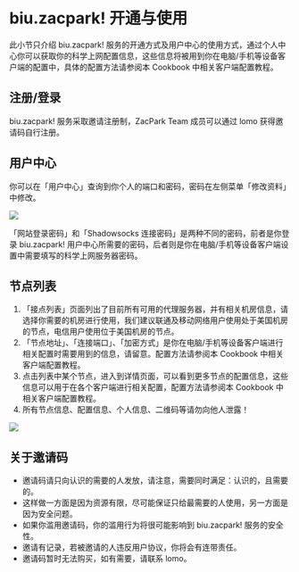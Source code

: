 # biu.zacpark! 开通与使用

此小节只介绍 biu.zacpark! 服务的开通方式及用户中心的使用方式，通过个人中心你可以获取你的科学上网配置信息，这些信息将被用到你在电脑/手机等设备客户端的配置中，具体的配置方法请参阅本 Cookbook 中相关客户端配置教程。

## 注册/登录

biu.zacpark! 服务采取邀请注册制，ZacPark Team 成员可以通过 lomo 获得邀请码自行注册。


## 用户中心

你可以在「用户中心」查询到你个人的端口和密码，密码在左侧菜单「修改资料」中修改。

![](http://7xj0bf.com1.z0.glb.clouddn.com/16-5-23/33339560.jpg)

「网站登录密码」和「Shadowsocks 连接密码」是两种不同的密码，前者是你登录 biu.zacpark! 用户中心所需要的密码，后者则是你在电脑/手机等设备客户端设置中需要填写的科学上网服务器密码。

## 节点列表

1. 「接点列表」页面列出了目前所有可用的代理服务器，并有相关机房信息，请选择你需要的机房进行使用，我们建议联通及移动网络用户使用处于美国机房的节点，电信用户使用位于美国机房的节点。
2. 「节点地址」、「连接端口」、「加密方式」是你在电脑/手机等设备客户端进行相关配置时需要用到的信息，请留意。配置方法请参阅本 Cookbook 中相关客户端配置教程。
3. 点击列表中某个节点，进入到详情页面，可以看到更多节点的配置信息，这些信息可以用于在各个客户端进行相关配置，配置方法请参阅本 Cookbook 中相关客户端配置教程。
4. 所有节点信息、配置信息、个人信息、二维码等请勿向他人泄露！

![](http://7xj0bf.com1.z0.glb.clouddn.com/16-5-23/1764503.jpg)

## 关于邀请码

- 邀请码请只向认识的需要的人发放，请注意，需要同时满足：认识的，且需要的。
- 这样做一方面是因为资源有限，尽可能保证只给最需要的人使用，另一方面是因为安全问题。
- 如果你滥用邀请码，你的滥用行为将很可能影响到 biu.zacpark! 服务的安全性。
- 邀请有记录，若被邀请的人违反用户协议，你将会有连带责任。
- 邀请码暂时无法购买，如有需要，请联系 lomo。